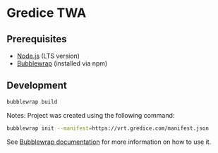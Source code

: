 # Gredice TWA

## Prerequisites

- [Node.js](https://nodejs.org/en/download/) (LTS version)
- [Bubblewrap](https://developer.android.com/training/webapps/install-webapp#bubblewrap) (installed via npm)

## Development

```bash
bubblewrap build
```

Notes: Project was created using the following command:

```bash
bubblewrap init --manifest=https://vrt.gredice.com/manifest.json
```

See [Bubblewrap documentation](https://developer.android.com/training/webapps/install-webapp#bubblewrap) for more information on how to use it.

